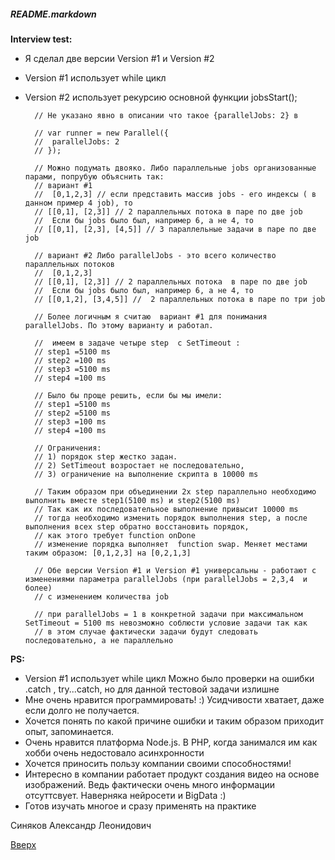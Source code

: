 <a id="anchor"></a>
##### README.markdown

**Interview test:**


* Я сделал две версии Version #1 и Version #2
* Version #1 использует 	while цикл
* Version #2 использует рекурсию основной функции jobsStart(); 

		// Не указано явно в описании что такое {parallelJobs: 2} в

		// var runner = new Parallel({
		// 	parallelJobs: 2
		// });

		// Можно подумать двояко. Либо параллельные jobs организованные парами, попрубую объяснить так:
		// вариант #1 
		//  [0,1,2,3] // если представить массив jobs - его индексы ( в данном пример 4 job), то
		// [[0,1], [2,3]] // 2 параллельных потока в паре по две job
		//  Если бы jobs было был, например 6, а не 4, то
		// [[0,1], [2,3], [4,5]] // 3 параллельные задачи в паре по две job

		// вариант #2 Либо parallelJobs - это всего количество параллельных потоков
		//  [0,1,2,3] 
		// [[0,1], [2,3]] // 2 параллельных потока  в паре по две job
		//  Если бы jobs было был, например 6, а не 4, то
		// [[0,1,2], [3,4,5]] //  2 параллельных потока в паре по три job

		// Более логичным я считаю  вариант #1 для понимания parallelJobs. По этому варианту и работал.

		//  имеем в задаче четыре step  с SetTimeout :
		// step1 =5100 ms
		// step2 =100 ms
		// step3 =5100 ms
		// step4 =100 ms

		// Было бы проще решить, если бы мы имели:
		// step1 =5100 ms
		// step2 =5100 ms
		// step3 =100 ms
		// step4 =100 ms

		// Ограничения:
		// 1) порядок step жестко задан.
		// 2) SetTimeout возростает не последовательно, 
		// 3) ограничение на выполнение скрипта в 10000 ms

		// Таким образом при объединении 2х step параллельно необходимо выполнить вместе step1(5100 ms) и step2(5100 ms)
		// Так как их последовательное выполнение привысит 10000 ms
		// тогда необходимо изменить порядок выполнения step, а после выполнения всех step обратно восстановить порядок,
		// как этого требует function onDone
		// изменение порядка выполняет 	function swap. Меняет местами таким образом: [0,1,2,3] на [0,2,1,3]

		// Обе версии Version #1 и Version #1 универсальны - работают с изменениями параметра parallelJobs (при parallelJobs = 2,3,4  и более)
		// с изменением количества job

		// при parallelJobs = 1 в конкретной задачи при максимальном SetTimeout = 5100 ms невозможно соблюсти условие задачи так как
		// в этом случае фактически задачи будут следовать последовательно, а не параллельно


**PS:**

* Version #1 использует 	while цикл
Можно было проверки на ошибки .catch , try...catch, но для данной тестовой задачи излишне
* Мне очень нравится программировать! :) Усидчивости хватает, даже если долго не получается.
* Хочется понять по какой причине ошибки и таким образом приходит опыт, запоминается.
* Очень нравится платформа Node.js. В PHP, когда занимался им как хобби очень недостовало асинхронности
* Хочется приносить пользу компании своими способностями!
* Интересно в компании работает продукт создания видео на основе изображений. Ведь фактически очень много информации отсуттсвует. Наверняка нейросети и BigData :)
* Готов изучать многое и сразу применять на практике

 Синяков Александр Леонидович

[Вверх](#anchor)
